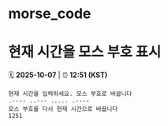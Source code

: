 # morse_code
# 현재 시간을 모스 부호 표시
<!-- MORSE_TIME_START -->
🗓️ **2025-10-07** | ⏰ **12:51 (KST)**

```
현재 시간을 입력하세요. 모스 부호로 바꿉니다
.---- ..--- ..... .----
모스 부호를 다시 현재 시간으로 바꿉니다
1251
```
<!-- MORSE_TIME_END -->
